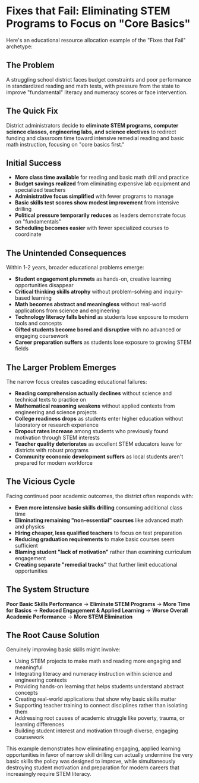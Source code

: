 # Fixes that Fail: Eliminating STEM Programs to Focus on "Core Basics"

Here's an educational resource allocation example of the "Fixes that Fail" archetype:

## The Problem
A struggling school district faces budget constraints and poor performance in standardized reading and math tests, with pressure from the state to improve "fundamental" literacy and numeracy scores or face intervention.

## The Quick Fix
District administrators decide to **eliminate STEM programs, computer science classes, engineering labs, and science electives** to redirect funding and classroom time toward intensive remedial reading and basic math instruction, focusing on "core basics first."

## Initial Success

- **More class time available** for reading and basic math drill and practice
- **Budget savings realized** from eliminating expensive lab equipment and specialized teachers
- **Administrative focus simplified** with fewer programs to manage
- **Basic skills test scores show modest improvement** from intensive drilling
- **Political pressure temporarily reduces** as leaders demonstrate focus on "fundamentals"
- **Scheduling becomes easier** with fewer specialized courses to coordinate

## The Unintended Consequences
Within 1-2 years, broader educational problems emerge:

- **Student engagement plummets** as hands-on, creative learning opportunities disappear
- **Critical thinking skills atrophy** without problem-solving and inquiry-based learning
- **Math becomes abstract and meaningless** without real-world applications from science and engineering
- **Technology literacy falls behind** as students lose exposure to modern tools and concepts
- **Gifted students become bored and disruptive** with no advanced or engaging coursework
- **Career preparation suffers** as students lose exposure to growing STEM fields

## The Larger Problem Emerges
The narrow focus creates cascading educational failures:

- **Reading comprehension actually declines** without science and technical texts to practice on
- **Mathematical reasoning weakens** without applied contexts from engineering and science projects
- **College readiness drops** as students enter higher education without laboratory or research experience
- **Dropout rates increase** among students who previously found motivation through STEM interests
- **Teacher quality deteriorates** as excellent STEM educators leave for districts with robust programs
- **Community economic development suffers** as local students aren't prepared for modern workforce

## The Vicious Cycle
Facing continued poor academic outcomes, the district often responds with:

- **Even more intensive basic skills drilling** consuming additional class time
- **Eliminating remaining "non-essential" courses** like advanced math and physics
- **Hiring cheaper, less qualified teachers** to focus on test preparation
- **Reducing graduation requirements** to make basic courses seem sufficient
- **Blaming student "lack of motivation"** rather than examining curriculum engagement
- **Creating separate "remedial tracks"** that further limit educational opportunities

## The System Structure
**Poor Basic Skills Performance** → **Eliminate STEM Programs** → **More Time for Basics** → **Reduced Engagement & Applied Learning** → **Worse Overall Academic Performance** → **More STEM Elimination**

## The Root Cause Solution

Genuinely improving basic skills might involve:

- Using STEM projects to make math and reading more engaging and meaningful
- Integrating literacy and numeracy instruction within science and engineering contexts
- Providing hands-on learning that helps students understand abstract concepts
- Creating real-world applications that show why basic skills matter
- Supporting teacher training to connect disciplines rather than isolating them
- Addressing root causes of academic struggle like poverty, trauma, or learning differences
- Building student interest and motivation through diverse, engaging coursework

This example demonstrates how eliminating engaging, applied learning opportunities in favor of narrow skill drilling can actually undermine the very basic skills the policy was designed to improve, while simultaneously destroying student motivation and preparation for modern careers that increasingly require STEM literacy.